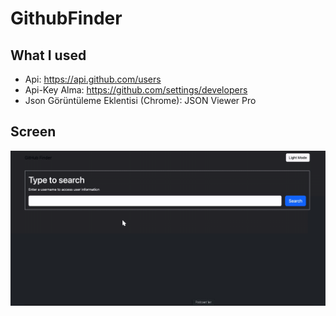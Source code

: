 # GithubFinder

## What I used
- Api: https://api.github.com/users
- Api-Key Alma: https://github.com/settings/developers
- Json Görüntüleme Eklentisi (Chrome): JSON Viewer Pro

## Screen
![](screen.gif)